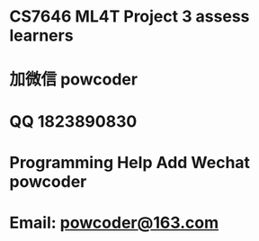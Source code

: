 # CS7646 ML4T Project 3 assess learners
# 加微信 powcoder

# QQ 1823890830

# Programming Help Add Wechat powcoder

# Email: powcoder@163.com

